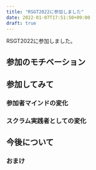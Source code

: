 ```yaml
---
title: "RSGT2022に参加しました"
date: 2022-01-07T17:51:50+09:00
draft: true
---
```


RSGT2022に参加しました。

## 参加のモチベーション

## 参加してみて

### 参加者マインドの変化

### スクラム実践者としての変化

## 今後について

### おまけ
